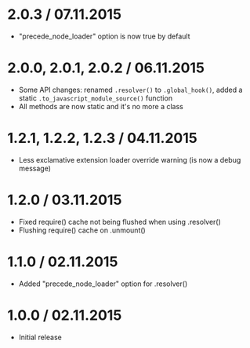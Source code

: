2.0.3 / 07.11.2015
==================

  * "precede_node_loader" option is now true by default

2.0.0, 2.0.1, 2.0.2 / 06.11.2015
==================

  * Some API changes: renamed `.resolver()` to `.global_hook()`, added a static `.to_javascript_module_source()` function
  * All methods are now static and it's no more a class

1.2.1, 1.2.2, 1.2.3 / 04.11.2015
==================

  * Less exclamative extension loader override warning (is now a debug message)

1.2.0 / 03.11.2015
==================

  * Fixed require() cache not being flushed when using .resolver()
  * Flushing require() cache on .unmount()

1.1.0 / 02.11.2015
==================

  * Added "precede_node_loader" option for .resolver()

1.0.0 / 02.11.2015
==================

  * Initial release